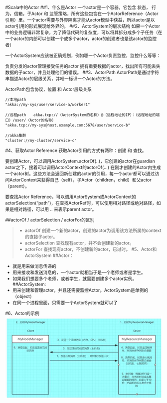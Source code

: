 #Scala中的Actor
##1、什么是Actor
一个actor是一个容器，它包含 状态， 行为，信箱，子Actor 和 监管策略，所有这些包含在一个ActorReference（Actor引用）里。一个actor需要与外界隔离才能从actor模型中获益，所以actor是以actor引用的形式展现给外界的。
##2、ActorSystem的层次结构
如果一个Actor中的业务逻辑非常复杂，为了降低代码的复杂度，可以将其拆分成多个子任务（在一个actor的内部可以创建一个或多个actor，actor的创建者也是该actor的监控者） 

一个ActorSystem应该被正确规划，例如哪一个Actor负责监控，监控什么等等：

负责分发的actor管理接受任务的actor
拥有重要数据的actor，找出所有可能丢失数据的子actor，并且处理他们的错误。
##3、ActorPath
ActorPath是通过字符串描述Actor的层级关系，并唯一标识一个Actor的方法。

ActorPath包含协议，位置 和 Actor层级关系
```$xslt
//本地path
"akka://my-sys/user/service-a/worker1"   

//远程path　　akka.tcp://（ActorSystem的名称）@（远程地址的IP）：（远程地址的端口）/user/（Actor的名称）
"akka.tcp://my-sys@host.example.com:5678/user/service-b" 

//akka集群
"cluster://my-cluster/service-c"
```
#4、获取Actor Reference
获取Actor引用的方式有两种：创建 和 查找。 

要创建Actor，可以调用ActorSystem.actorOf(..)，它创建的actor在guardian actor之下，接着可以调用ActorContext的actorOf(…) 在刚才创建的Actor内生成一个actor树。这些方法会返回新创建的actor的引用，每一个actor都可以通过访问ActorContext来获得自己（self），子Actor（children，child）和父actor（parent）。


要查找Actor Reference，可以调用ActorSystem或ActorContext的actorSelection(“path”)，在查找ActorRef时，可以使用相对路径或绝对路径，如果是相对路径，可以用 .. 来表示parent actor。

##actorOf / actorSelection / actorFor的区别
>- actorOf 创建一个新的actor，创建的actor为调用该方法所属的context的直接子actor。
>- actorSelection 查找现有actor，并不会创建新的actor。
>- actorFor 查找现有actor，不创建新的actor，已过时。
#5、Actor和ActorSystem
##Actor：
- 就是用来做消息传递的
- 用来接收和发送消息的，一个actor就相当于是一个老师或者是学生。
- 如果我们想要多个老师，或者学生，就需要创建多个actor实例。
##ActorSystem:
- 用来创建和管理actor，并且还需要监控Actor。ActorSystem是单例的（object）
- 在同一个进程里面，只需要一个ActorSystem就可以了

#6、Actor的示例
![架构](jiagou.jpg)


